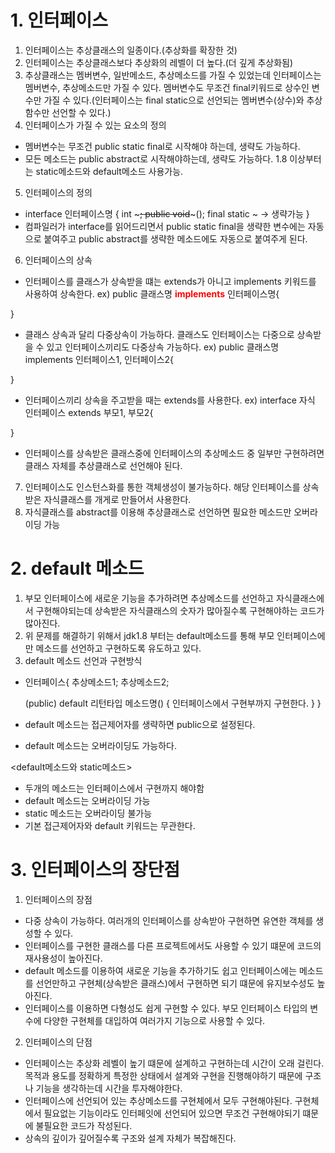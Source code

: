 # 1. 인터페이스
1. 인터페이스는 추상클래스의 일종이다.(추상화를 확장한 것)
2. 인터페이스는 추상클래스보다 추상화의 레벨이 더 높다.(더 깊게 추상화됨)
3. 추상클래스는 멤버변수, 일반메소드, 추상메소드를 가질 수 있었는데 인터페이스는 멤버변수, 추상메소드만 가질 수 있다. 멤버변수도 무조건 final키워드로 상수인 변수만 가질 수 있다.(인터페이스는 final static으로 선언되는 멤버변수(상수)와 추상함수만 선언할 수 있다.)
4. 인터페이스가 가질 수 있는 요소의 정의
- 멤버변수는 무조건 public static final로 시작해야 하는데, 생략도 가능하다. 
- 모든 메소드는 public abstract로 시작해야하는데, 생략도 가능하다. 1.8 이상부터는 static메소드와 default메소드 사용가능.
5. 인터페이스의 정의
- interface 인터페이스명 {
    int ~~~;
    public void~~~();
    final static ~ -> 생략가능
}
- 컴파일러가 interface를 읽어드리면서 public static final을 생략한 변수에는 자동으로 붙여주고 public abstract를 생략한 메소드에도 자동으로 붙여주게 된다.
6. 인터페이스의 상속
- 인터페이스를 클래스가 상속받을 떄는 extends가 아니고 implements 키워드를 사용하여 상속한다.
 ex) public 클래스명 <b style= "color: red;"> implements</b> 인터페이스명{

 }
- 클래스 상속과 달리 다중상속이 가능하다. 클래스도 인터페이스는 다중으로 상속받을 수 있고 인터페이스끼리도 다중상속 가능하다.
 ex) public 클래스명 implements 인터페이스1, 인터페이스2{

 }
- 인터페이스끼리 상속을 주고받을 때는 extends를 사용한다.
 ex) interface 자식 인터페이스 extends 부모1, 부모2{

 }
- 인터페이스를 상속받은 클래스중에 인터페이스의 추상메소드 중 일부만 구현하려면 클래스 자체를 추상클래스로 선언해야 된다. 
7. 인터페이스도 인스턴스화를 통한 객체생성이 불가능하다. 해당 인터페이스를 상속받은 자식클래스를 개게로 만들어서 사용한다.
8. 자식클래스를 abstract를 이용해 추상클래스로 선언하면 필요한 메소드만 오버라이딩 가능

# 2. default 메소드
1. 부모 인터페이스에 새로운 기능을 추가하려면 추상메소드를 선언하고 자식클래스에서 구현해야되는데 상속받은 자식클래스의 숫자가 많아질수록 구현해야하는 코드가 많아진다.
2. 위 문제를 해결하기 위해서 jdk1.8 부터는 default메소드를 통해 부모 인터페이스에만 메소드를 선언하고 구현하도록 유도하고 있다.
3. default 메소드 선언과 구현방식
- 인터페이스{
    추상메소드1;
    추상메소드2;

    (public) default 리턴타입 메소드명() {
        인터페이스에서 구현부까지 구현한다.
    }
 } 
- default 메소드는 접근제어자를 생략하면 public으로 설정된다.
- default 메소드는 오버라이딩도 가능하다.


<default메소드와 static메소드>
- 두개의 메소드는 인터페이스에서 구현까지 해야함
- default 메소드는 오버라이딩 가능
- static 메소드는 오버라이딩 불가능
- 기본 접근제어자와 default 키워드는 무관한다.

# 3. 인터페이스의 장단점
1. 인터페이스의 장점
- 다중 상속이 가능하다. 여러개의 인터페이스를 상속받아 구현하면 유연한 객체를 생성할 수 있다. 
- 인터페이스를 구현한 클래스를 다른 프로젝트에서도 사용할 수 있기 떄문에 코드의 재사용성이 높아진다.
- default 메소드를 이용하여 새로운 기능을 추가하기도 쉽고 인터페이스에는 메소드를 선언만하고 구현체(상속받은 클래스)에서 구현하면 되기 떄문에 유지보수성도 높아진다.
- 인터페이스를 이용하면 다형성도 쉽게 구현할 수 있다. 부모 인터페이스 타입의 변수에 다양한 구현체를 대입하여 여러가지 기능으로 사용할 수 있다.
2. 인터페이스의 단점
- 인터페이스는 추상화 레벨이 높기 떄문에 설계하고 구현하는데 시간이 오래 걸린다. 목적과 용도를 정확하게 특정한 상태에서 설계와 구현을 진행해야하기 때문에 구조나 기능을 생각하는데 시간을 투자해야한다.
- 인터페이스에 선언되어 있는 추상메소드를 구현체에서 모두 구현해야된다. 구현체에서 필요없는 기능이라도 인터페잇에 선언되어 있으면 무조건 구현해야되기 떄문에 불필요한 코드가 작성된다.
- 상속의 깊이가 깊어질수록 구조와 설계 자체가 복잡해진다.

